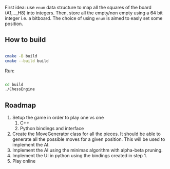 First idea: use `enum` data structure to map all the squares of the board (A1,...,H8) into integers. Then, store all the empty/non empty using a 64 bit integer i.e. a bitboard.
The choice of using `enum` is aimed to easly set some position.

## How to build

```bash

cmake -B build
cmake --build build

```

Run:

```bash

cd build
./ChessEngine

```

## Roadmap

1. Setup the game in order to play one vs one
   1. C++
   2. Python bindings and interface
2. Create the MoveGenerator class for all the pieces. It should be able to generate all the possible moves for a given position. This will be used to implement the AI.
3. Implement the AI using the minimax algorithm with alpha-beta pruning.
4. Implement the UI in python using the bindings created in step 1.
5. Play online



